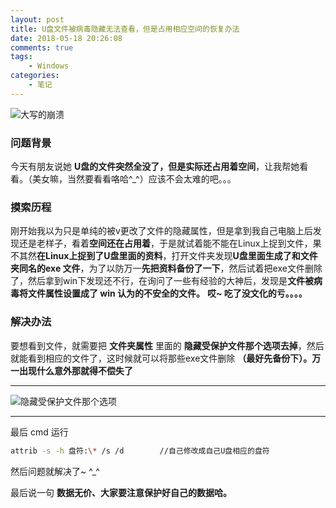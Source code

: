 ```yaml
---
layout: post
title: U盘文件被病毒隐藏无法查看，但是占用相应空间的恢复办法
date: 2018-05-18 20:26:08
comments: true
tags:
	- Windows
categories:
	- 笔记
---
```


![大写的崩溃](https://s1.ax1x.com/2018/10/12/iNnS7n.png)


### 问题背景

今天有朋友说她 **U盘的文件突然全没了，但是实际还占用着空间**，让我帮她看看。（美女嘛，当然要看看咯哈^_^）应该不会太难的吧。。。

### 摸索历程

刚开始我以为只是单纯的被v更改了文件的隐藏属性，但是拿到我自己电脑上后发现还是老样子，看着**空间还在占用着**，于是就试着能不能在Linux上捉到文件，果不其然**在Linux上捉到了U盘里面的资料**，打开文件夹发现**U盘里面生成了和文件夹同名的exe 文件**，为了以防万一**先把资料备份了一下**，然后试着把exe文件删除了，然后拿到win下发现还不行，在询问了一些有经验的大神后，发现是**文件被病毒将文件属性设置成了 win 认为的不安全的文件。**
**哎~ 吃了没文化的亏。。。。**

### 解决办法

要想看到文件，就需要把 **文件夹属性** 里面的 **隐藏受保护文件那个选项去掉**，然后就能看到相应的文件了，这时候就可以将那些exe文件删除 **（最好先备份下）。万一出现什么意外那就得不偿失了**

---------
![隐藏受保护文件那个选项](https://s1.ax1x.com/2018/10/12/iNmgfK.png)

----------

最后 cmd 运行 

```bash
attrib -s -h 盘符:\* /s /d		//自己修改成自己U盘相应的盘符
```

然后问题就解决了~ ^_^	

最后说一句 **数据无价、大家要注意保护好自己的数据哈。**
